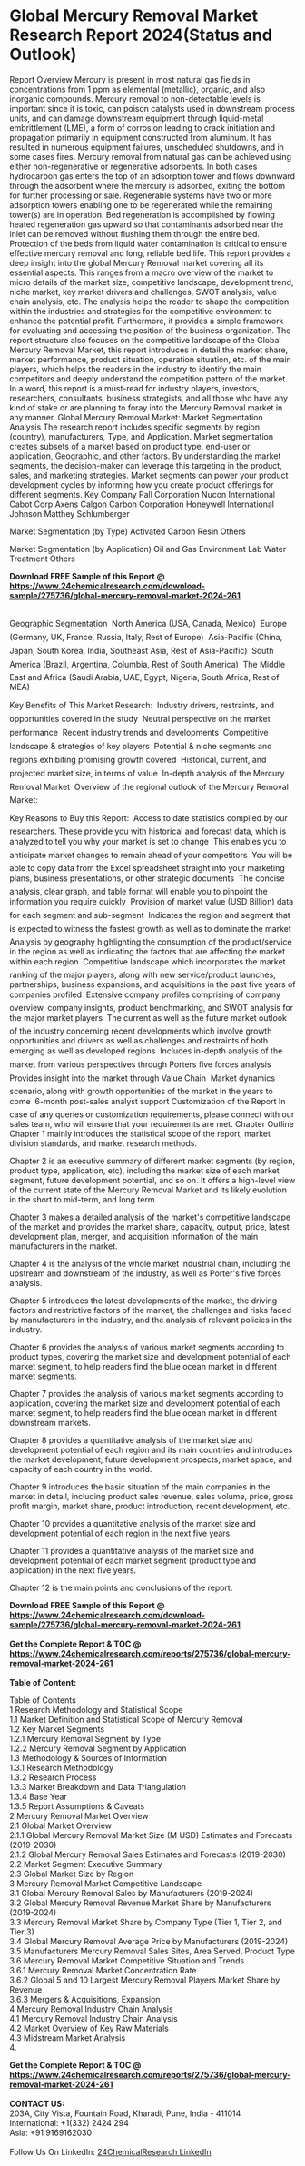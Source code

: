 <h1>Global Mercury Removal Market Research Report 2024(Status and Outlook)</h1><p>Report Overview
Mercury is present in most natural gas fields in concentrations from 1 ppm as elemental (metallic), organic, and also inorganic compounds. Mercury removal to non-detectable levels is important since it is toxic, can poison catalysts used in downstream process units, and can damage downstream equipment through liquid-metal embrittlement (LME), a form of corrosion leading to crack initiation and propagation primarily in equipment constructed from aluminum. It has resulted in numerous equipment failures, unscheduled shutdowns, and in some cases fires. Mercury removal from natural gas can be achieved using either non-regenerative or regenerative adsorbents. In both cases hydrocarbon gas enters the top of an adsorption tower and flows downward through the adsorbent where the mercury is adsorbed, exiting the bottom for further processing or sale. Regenerable systems have two or more adsorption towers enabling one to be regenerated while the remaining tower(s) are in operation. Bed regeneration is accomplished by flowing heated regeneration gas upward so that contaminants adsorbed near the inlet can be removed without flushing them through the entire bed. Protection of the beds from liquid water contamination is critical to ensure effective mercury removal and long, reliable bed life.
This report provides a deep insight into the global Mercury Removal market covering all its essential aspects. This ranges from a macro overview of the market to micro details of the market size, competitive landscape, development trend, niche market, key market drivers and challenges, SWOT analysis, value chain analysis, etc.
The analysis helps the reader to shape the competition within the industries and strategies for the competitive environment to enhance the potential profit. Furthermore, it provides a simple framework for evaluating and accessing the position of the business organization. The report structure also focuses on the competitive landscape of the Global Mercury Removal Market, this report introduces in detail the market share, market performance, product situation, operation situation, etc. of the main players, which helps the readers in the industry to identify the main competitors and deeply understand the competition pattern of the market.
In a word, this report is a must-read for industry players, investors, researchers, consultants, business strategists, and all those who have any kind of stake or are planning to foray into the Mercury Removal market in any manner.
Global Mercury Removal Market: Market Segmentation Analysis
The research report includes specific segments by region (country), manufacturers, Type, and Application. Market segmentation creates subsets of a market based on product type, end-user or application, Geographic, and other factors. By understanding the market segments, the decision-maker can leverage this targeting in the product, sales, and marketing strategies. Market segments can power your product development cycles by informing how you create product offerings for different segments.
Key Company
Pall Corporation
Nucon International
Cabot Corp
Axens
Calgon Carbon Corporation
Honeywell International
Johnson Matthey
Schlumberger</p><p>
Market Segmentation (by Type)
Activated Carbon
Resin
Others</p><p>
Market Segmentation (by Application)
Oil and Gas
Environment
Lab
Water Treatment
Others</p><div><b>Download FREE Sample of this Report @ 
            <a href="https://www.24chemicalresearch.com/download-sample/275736/global-mercury-removal-market-2024-261">
            https://www.24chemicalresearch.com/download-sample/275736/global-mercury-removal-market-2024-261</a></b></div><br><p>
Geographic Segmentation
 North America (USA, Canada, Mexico)
 Europe (Germany, UK, France, Russia, Italy, Rest of Europe)
 Asia-Pacific (China, Japan, South Korea, India, Southeast Asia, Rest of Asia-Pacific)
 South America (Brazil, Argentina, Columbia, Rest of South America)
 The Middle East and Africa (Saudi Arabia, UAE, Egypt, Nigeria, South Africa, Rest of MEA)</p><p>
Key Benefits of This Market Research:
 Industry drivers, restraints, and opportunities covered in the study
 Neutral perspective on the market performance
 Recent industry trends and developments
 Competitive landscape &amp; strategies of key players
 Potential &amp; niche segments and regions exhibiting promising growth covered
 Historical, current, and projected market size, in terms of value
 In-depth analysis of the Mercury Removal Market
 Overview of the regional outlook of the Mercury Removal Market:</p><p>
Key Reasons to Buy this Report:
 Access to date statistics compiled by our researchers. These provide you with historical and forecast data, which is analyzed to tell you why your market is set to change
 This enables you to anticipate market changes to remain ahead of your competitors
 You will be able to copy data from the Excel spreadsheet straight into your marketing plans, business presentations, or other strategic documents
 The concise analysis, clear graph, and table format will enable you to pinpoint the information you require quickly
 Provision of market value (USD Billion) data for each segment and sub-segment
 Indicates the region and segment that is expected to witness the fastest growth as well as to dominate the market
 Analysis by geography highlighting the consumption of the product/service in the region as well as indicating the factors that are affecting the market within each region
 Competitive landscape which incorporates the market ranking of the major players, along with new service/product launches, partnerships, business expansions, and acquisitions in the past five years of companies profiled
 Extensive company profiles comprising of company overview, company insights, product benchmarking, and SWOT analysis for the major market players
 The current as well as the future market outlook of the industry concerning recent developments which involve growth opportunities and drivers as well as challenges and restraints of both emerging as well as developed regions
 Includes in-depth analysis of the market from various perspectives through Porters five forces analysis
 Provides insight into the market through Value Chain
 Market dynamics scenario, along with growth opportunities of the market in the years to come
 6-month post-sales analyst support
Customization of the Report
In case of any queries or customization requirements, please connect with our sales team, who will ensure that your requirements are met.
Chapter Outline
Chapter 1 mainly introduces the statistical scope of the report, market division standards, and market research methods.</p><p>
Chapter 2 is an executive summary of different market segments (by region, product type, application, etc), including the market size of each market segment, future development potential, and so on. It offers a high-level view of the current state of the Mercury Removal Market and its likely evolution in the short to mid-term, and long term.</p><p>
Chapter 3 makes a detailed analysis of the market's competitive landscape of the market and provides the market share, capacity, output, price, latest development plan, merger, and acquisition information of the main manufacturers in the market.</p><p>
Chapter 4 is the analysis of the whole market industrial chain, including the upstream and downstream of the industry, as well as Porter's five forces analysis.</p><p>
Chapter 5 introduces the latest developments of the market, the driving factors and restrictive factors of the market, the challenges and risks faced by manufacturers in the industry, and the analysis of relevant policies in the industry.</p><p>
Chapter 6 provides the analysis of various market segments according to product types, covering the market size and development potential of each market segment, to help readers find the blue ocean market in different market segments.</p><p>
Chapter 7 provides the analysis of various market segments according to application, covering the market size and development potential of each market segment, to help readers find the blue ocean market in different downstream markets.</p><p>
Chapter 8 provides a quantitative analysis of the market size and development potential of each region and its main countries and introduces the market development, future development prospects, market space, and capacity of each country in the world.</p><p>
Chapter 9 introduces the basic situation of the main companies in the market in detail, including product sales revenue, sales volume, price, gross profit margin, market share, product introduction, recent development, etc.</p><p>
Chapter 10 provides a quantitative analysis of the market size and development potential of each region in the next five years.</p><p>
Chapter 11 provides a quantitative analysis of the market size and development potential of each market segment (product type and application) in the next five years.</p><p>
Chapter 12 is the main points and conclusions of the report.</p><p>
</p><div><b>Download FREE Sample of this Report @ 
            <a href="https://www.24chemicalresearch.com/download-sample/275736/global-mercury-removal-market-2024-261">
            https://www.24chemicalresearch.com/download-sample/275736/global-mercury-removal-market-2024-261</a></b></div><br><div><b>Get the Complete Report & TOC @ 
            <a href="https://www.24chemicalresearch.com/reports/275736/global-mercury-removal-market-2024-261">
            https://www.24chemicalresearch.com/reports/275736/global-mercury-removal-market-2024-261</a></b></div><br>
            <b>Table of Content:</b><p>Table of Contents<br />
1 Research Methodology and Statistical Scope<br />
1.1 Market Definition and Statistical Scope of Mercury Removal<br />
1.2 Key Market Segments<br />
1.2.1 Mercury Removal Segment by Type<br />
1.2.2 Mercury Removal Segment by Application<br />
1.3 Methodology & Sources of Information<br />
1.3.1 Research Methodology<br />
1.3.2 Research Process<br />
1.3.3 Market Breakdown and Data Triangulation<br />
1.3.4 Base Year<br />
1.3.5 Report Assumptions & Caveats<br />
2 Mercury Removal Market Overview<br />
2.1 Global Market Overview<br />
2.1.1 Global Mercury Removal Market Size (M USD) Estimates and Forecasts (2019-2030)<br />
2.1.2 Global Mercury Removal Sales Estimates and Forecasts (2019-2030)<br />
2.2 Market Segment Executive Summary<br />
2.3 Global Market Size by Region<br />
3 Mercury Removal Market Competitive Landscape<br />
3.1 Global Mercury Removal Sales by Manufacturers (2019-2024)<br />
3.2 Global Mercury Removal Revenue Market Share by Manufacturers (2019-2024)<br />
3.3 Mercury Removal Market Share by Company Type (Tier 1, Tier 2, and Tier 3)<br />
3.4 Global Mercury Removal Average Price by Manufacturers (2019-2024)<br />
3.5 Manufacturers Mercury Removal Sales Sites, Area Served, Product Type<br />
3.6 Mercury Removal Market Competitive Situation and Trends<br />
3.6.1 Mercury Removal Market Concentration Rate<br />
3.6.2 Global 5 and 10 Largest Mercury Removal Players Market Share by Revenue<br />
3.6.3 Mergers & Acquisitions, Expansion<br />
4 Mercury Removal Industry Chain Analysis<br />
4.1 Mercury Removal Industry Chain Analysis<br />
4.2 Market Overview of Key Raw Materials<br />
4.3 Midstream Market Analysis<br />
4.</p><div><b>Get the Complete Report & TOC @ 
            <a href="https://www.24chemicalresearch.com/reports/275736/global-mercury-removal-market-2024-261">
            https://www.24chemicalresearch.com/reports/275736/global-mercury-removal-market-2024-261</a></b></div><br><b>CONTACT US:</b><br>
            203A, City Vista, Fountain Road, Kharadi, Pune, India - 411014<br>
            International: +1(332) 2424 294<br>
            Asia: +91 9169162030 <br><br>
            Follow Us On LinkedIn: <a href="https://www.linkedin.com/company/24chemicalresearch/">24ChemicalResearch LinkedIn</a>